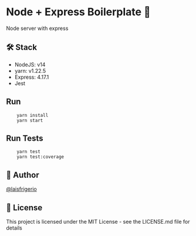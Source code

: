 # Node + Express Boilerplate 🏦

Node server with express

## 🛠️ Stack

- NodeJS: v14
- yarn: v1.22.5
- Express: 4.17.1
- Jest

## Run

```
    yarn install
    yarn start
```

## Run Tests

```
    yarn test
    yarn test:coverage
```

## :woman: Author

[@laisfrigerio](https://github.com/laisfrigerio/)

## 📄 License

This project is licensed under the MIT License - see the LICENSE.md file for details
